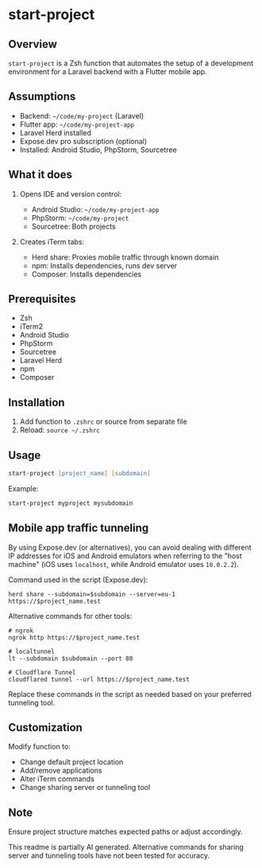 # start-project

## Overview

`start-project` is a Zsh function that automates the setup of a development environment for a Laravel backend with a
Flutter mobile app.

## Assumptions

- Backend: `~/code/my-project` (Laravel)
- Flutter app: `~/code/my-project-app`
- Laravel Herd installed
- Expose.dev pro subscription (optional)
- Installed: Android Studio, PhpStorm, Sourcetree

## What it does

1. Opens IDE and version control:

   - Android Studio: `~/code/my-project-app`
   - PhpStorm: `~/code/my-project`
   - Sourcetree: Both projects

2. Creates iTerm tabs:
   - Herd share: Proxies mobile traffic through known domain
   - npm: Installs dependencies, runs dev server
   - Composer: Installs dependencies

## Prerequisites

- Zsh
- iTerm2
- Android Studio
- PhpStorm
- Sourcetree
- Laravel Herd
- npm
- Composer

## Installation

1. Add function to `.zshrc` or source from separate file
2. Reload: `source ~/.zshrc`

## Usage

```zsh
start-project [project_name] [subdomain]
```

Example:

```zsh
start-project myproject mysubdomain
```

## Mobile app traffic tunneling

By using Expose.dev (or alternatives), you can avoid dealing with different IP addresses for iOS and Android emulators
when referring to the "host machine" (iOS uses `localhost`, while Android emulator uses `10.0.2.2`).

Command used in the script (Expose.dev):

```
herd share --subdomain=$subdomain --server=eu-1 https://$project_name.test
```

Alternative commands for other tools:

```shell
# ngrok
ngrok http https://$project_name.test

# localtunnel
lt --subdomain $subdomain --port 80

# Cloudflare Tunnel
cloudflared tunnel --url https://$project_name.test
```

Replace these commands in the script as needed based on your preferred tunneling tool.

## Customization

Modify function to:

- Change default project location
- Add/remove applications
- Alter iTerm commands
- Change sharing server or tunneling tool

## Note

Ensure project structure matches expected paths or adjust accordingly.

This readme is partially AI generated. Alternative commands for sharing server and tunneling tools have not been tested
for accuracy.
